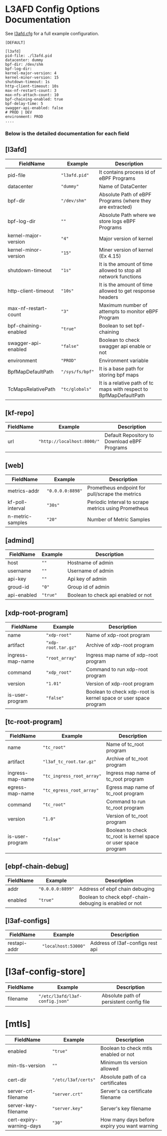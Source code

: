 # L3AFD Config  Options Documentation

See [l3afd.cfg](https://github.com/l3af-project/l3afd/blob/main/config/l3afd.cfg) for a full example configuration.


```
[DEFAULT]

[l3afd]
pid-file: ./l3afd.pid
datacenter: dummy
bpf-dir: /dev/shm
bpf-log-dir:
kernel-major-version: 4
kernel-minor-version: 15
shutdown-timeout: 1s
http-client-timeout: 10s
max-nf-restart-count: 3
max-nfs-attach-count: 10
bpf-chaining-enabled: true
bpf-delay-time: 5
swagger-api-enabled: false
# PROD | DEV
environment: PROD
....
```

### Below is the detailed documentation for each field


## [l3afd]
| FieldName     | Example       | Description     |
| ------------- | ------------- | --------------- |
|pid-file| `"l3afd.pid"`  |It contains process id of eBPF Programs |
|datacenter| `"dummy"` | Name of DataCenter|
|bpf-dir| `"/dev/shm"` | Absolute Path of eBPF Programs (where they are extracted) |
|bpf-log-dir|`""`      | Absolute Path where we store logs eBPF Programs|
|kernel-major-version|`"4"`|Major version of kernel|
|kernel-minor-version|`"15"`|Miner version of kernel (Ex 4.15)|
|shutdown-timeout|`"1s"`|It is the amount of time allowed to stop all network functions|
|http-client-timeout|`"10s"`|It is the amount of time allowed to get response headers|
|max-nf-restart-count|`"3"`|Maximum number of attempts to monitor eBPF Program|
|bpf-chaining-enabled|`"true"`|Boolean to set bpf-chaining |
|swagger-api-enabled|`"false"`|Boolean to check swagger api enable or not|
|environment|`"PROD"`| Environment  variable |
|BpfMapDefaultPath|`"/sys/fs/bpf"`|It is a base path for storing bpf maps|
|TcMapsRelativePath|`"tc/globals"`|It is a relative path of tc maps with respect to BpfMapDefaultPath|
## [kf-repo]
| FieldName     | Example       | Description     |
| ------------- | ------------- | --------------- |
|url| `"http://localhost:8000/"`|Default Repository to Download eBPF Programs|

## [web]
| FieldName     | Example       | Description     |
| ------------- | ------------- | --------------- |
|metrics-addr|`"0.0.0.0:8898"`|Prometheus endpoint for pull/scrape the metrics|
|kf-poll-interval|`"30s"`|Periodic Interval to scrape metrics using Prometheus|
|n-metric-samples|`"20"`|Number of Metric Samples|

## [admind]
| FieldName     | Example       | Description     |
| ------------- | ------------- | --------------- |
|host|`""`|Hostname of admin|
|username|`""`|Username of admin|
|api-key|`""`|Api key of admin|
|groud-id|`"0"`|Group id of admin|
|api-enabled|`"true"`|Boolean to check api enabled or not|

## [xdp-root-program]
| FieldName     | Example       | Description     |
| ------------- | ------------- | --------------- |
|name|`"xdp-root"`|Name of xdp-root program|
|artifact|`"xdp-root.tar.gz"`|Archive of xdp-root program|
|ingress-map-name|`"root_array"`|Ingress map name of xdp-root program|
|command|`"xdp_root"`|Command to run xdp-root program|
|version|`"1.01"`|Version of xdp-root program|
|is-user-program|`"false"`|Boolean to check xdp-root is kernel space or user space program|

## [tc-root-program]
| FieldName     | Example       | Description     |
| ------------- | ------------- | --------------- |
|name|`"tc_root"`|Name of tc_root program|
|artifact|`"l3af_tc_root.tar.gz"`|Archive of tc_root program|
|ingress-map-name|`"tc_ingress_root_array"`|Ingress map name of tc_root program|
|egress-map-name|`"tc_egress_root_array"`|Egress map name of tc_root program|
|command|`"tc_root"`|Command to run tc_root program|
|version|`"1.0"`|Version of tc_root program|
|is-user-program|`"false"`|Boolean to check tc_root is kernel space or user space program|

## [ebpf-chain-debug]
| FieldName     | Example       | Description     |
| ------------- | ------------- | --------------- |
|addr|`"0.0.0.0:8899"`|Address of ebpf chain debuging|
|enabled|`"true"`|Boolean to check ebpf-chain-debuging is enabled or not|

## [l3af-configs]
| FieldName     | Example       | Description     |
| ------------- | ------------- | --------------- |
|restapi-addr|`"localhost:53000"`| Address of l3af-configs rest api |

# [l3af-config-store]
| FieldName     | Example       | Description     |
| ------------- | ------------- | --------------- |
|filename|`"/etc/l3afd/l3af-config.json"`|Absolute path of persistent config file|

# [mtls]
| FieldName     | Example       | Description     |
| ------------- | ------------- | --------------- |
|enabled| `"true"` | Boolean to check mtls enabled or not|
|min-tls-version|`""`| Minimum tls version allowed|
|cert-dir|`"/etc/l3af/certs"`|Absolute path of ca certificates |
|server-crt-filename|`"server.crt"`|Server's ca certificate filename|
|server-key-filename|`"server.key"`|Server's key filename|
|cert-expiry-warning-days|`"30"`|How many days before expiry you want warning|






